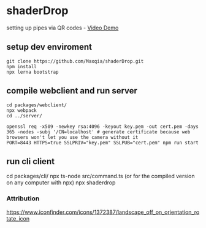 # shaderDrop
setting up pipes via QR codes -
[Video Demo](https://www.youtube.com/watch?v=ysDmQjFNMt0)


## setup dev enviroment
    git clone https://github.com/Maxqia/shaderDrop.git
    npm install
    npx lerna bootstrap

## compile webclient and run server
    cd packages/webclient/
    npx webpack
    cd ../server/

    openssl req -x509 -newkey rsa:4096 -keyout key.pem -out cert.pem -days 365 -nodes -subj '/CN=localhost' # generate certificate because web browsers won't let you use the camera without it
    PORT=8443 HTTPS=true SSLPRIV="key.pem" SSLPUB="cert.pem" npm run start
    
## run cli client
   cd packages/cli/
   npx ts-node src/command.ts
   (or for the compiled version on any computer with npx)
   npx shaderdrop

### Attribution
https://www.iconfinder.com/icons/1372387/landscape_off_on_orientation_rotate_icon
